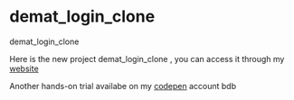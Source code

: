 # demat_login_clone
demat_login_clone 

Here is the new project demat_login_clone  , you can access it through my [website](https://demat-login-clone.vercel.app/)

Another hands-on trial availabe on my [codepen](https://codepen.io/bhargavkadali39/pen/PoJWYWj) account
bdb
